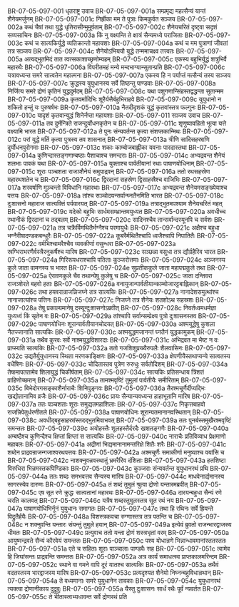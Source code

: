 BR-07-05-097-001	धृतराष्ट्र उवाच
BR-07-05-097-001a	सम्प्रमृद्य महत्सैन्यं यान्तं शैनेयमर्जुनम्
BR-07-05-097-001c	निर्ह्रीका मम ते पुत्राः किमकुर्वत सञ्जय
BR-07-05-097-002a	कथं चैषां तथा युद्धे धृतिरासीन्मुमूर्षताम्
BR-07-05-097-002c	शैनेयचरितं दृष्ट्वा सदृशं सव्यसाचिनः
BR-07-05-097-003a	किं नु वक्ष्यन्ति ते क्षात्रं सैन्यमध्ये पराजिताः
BR-07-05-097-003c	कथं च सात्यकिर्युद्धे व्यतिक्रान्तो महायशाः
BR-07-05-097-004a	कथं च मम पुत्राणां जीवतां तत्र सञ्जय
BR-07-05-097-004c	शैनेयोऽभिययौ युद्धे तन्ममाचक्ष्व तत्त्वतः
BR-07-05-097-005a	अत्यद्भुतमिदं तात त्वत्सकाशाच्छृणोम्यहम्
BR-07-05-097-005c	एकस्य बहुभिर्युद्धं शत्रुभिर्वै महारथैः
BR-07-05-097-006a	विपरीतमहं मन्ये मन्दभाग्यान्सुतान्प्रति
BR-07-05-097-006c	यत्रावध्यन्त समरे सात्वतेन महात्मना
BR-07-05-097-007a	एकस्य हि न पर्याप्तं मत्सैन्यं तस्य सञ्जय
BR-07-05-097-007c	क्रुद्धस्य युयुधानस्य सर्वे तिष्ठन्तु पाण्डवाः
BR-07-05-097-008a	निर्जित्य समरे द्रोणं कृतिनं युद्धदुर्मदम्
BR-07-05-097-008c	यथा पशुगणान्सिंहस्तद्वद्धन्ता सुतान्मम
BR-07-05-097-009a	कृतवर्मादिभिः शूरैर्यत्तैर्बहुभिराहवे
BR-07-05-097-009c	युयुधानो न शकितो हन्तुं यः पुरुषर्षभः
BR-07-05-097-010a	नैतदीदृशकं युद्धं कृतवांस्तत्र फल्गुनः
BR-07-05-097-010c	यादृशं कृतवान्युद्धं शिनेर्नप्ता महायशाः
BR-07-05-097-011	सञ्जय उवाच
BR-07-05-097-011a	तव दुर्मन्त्रिते राजन्दुर्योधनकृतेन च
BR-07-05-097-011c	शृणुष्वावहितो भूत्वा यत्ते वक्ष्यामि भारत
BR-07-05-097-012a	ते पुनः संन्यवर्तन्त कृत्वा संशप्तकान्मिथः
BR-07-05-097-012c	परां युद्धे मतिं कृत्वा पुत्रस्य तव शासनात्
BR-07-05-097-013a	त्रीणि सादिसहस्राणि दुर्योधनपुरोगमाः
BR-07-05-097-013c	शकाः काम्बोजबाह्लीका यवनाः पारदास्तथा
BR-07-05-097-014a	कुणिन्दास्तङ्गणाम्बष्ठाः पैशाचाश्च समन्दराः
BR-07-05-097-014c	अभ्यद्रवन्त शैनेयं शलभाः पावकं यथा
BR-07-05-097-015a	युक्ताश्च पार्वतीयानां रथाः पाषाणयोधिनाम्
BR-07-05-097-015c	शूराः पञ्चशता राजञ्शैनेयं समुपाद्रवन्
BR-07-05-097-016a	ततो रथसहस्रेण महारथशतेन च
BR-07-05-097-016c	द्विरदानां सहस्रेण द्विसाहस्रैश्च वाजिभिः
BR-07-05-097-017a	शरवर्षाणि मुञ्चन्तो विविधानि महारथाः
BR-07-05-097-017c	अभ्यद्रवन्त शैनेयमसङ्ख्येयाश्च पत्तयः
BR-07-05-097-018a	तांश्च सञ्चोदयन्सर्वान्घ्नतैनमिति भारत
BR-07-05-097-018c	दुःशासनो महाराज सात्यक्तिं पर्यवारयत्
BR-07-05-097-019a	तत्राद्भुतमपश्याम शैनेयचरितं महत्
BR-07-05-097-019c	यदेको बहुभिः सार्धमसम्भ्रान्तमयुध्यत
BR-07-05-097-020a	अवधीच्च रथानीकं द्विरदानां च तद्बलम्
BR-07-05-097-020c	सादिनश्चैव तान्सर्वान्दस्यूनपि च सर्वशः
BR-07-05-097-021a	तत्र चक्रैर्विमथितैर्भग्नैश्च परमायुधैः
BR-07-05-097-021c	अक्षैश्च बहुधा भग्नैरीषादण्डकबन्धुरैः
BR-07-05-097-022a	कूबरैर्मथितैश्चापि ध्वजैश्चापि निपातितैः
BR-07-05-097-022c	वर्मभिश्चामरैश्चैव व्यवकीर्णा वसुन्धरा
BR-07-05-097-023a	स्रग्भिराभरणैर्वस्त्रैरनुकर्षैश्च मारिष
BR-07-05-097-023c	सञ्छन्ना वसुधा तत्र द्यौर्ग्रहैरिव भारत
BR-07-05-097-024a	गिरिरूपधराश्चापि पतिताः कुञ्जरोत्तमाः
BR-07-05-097-024c	अञ्जनस्य कुले जाता वामनस्य च भारत
BR-07-05-097-024e	सुप्रतीककुले जाता महापद्मकुले तथा
BR-07-05-097-025a	ऐरावणकुले चैव तथान्येषु कुलेषु च
BR-07-05-097-025c	जाता दन्तिवरा राजञ्शेरते बहवो हताः
BR-07-05-097-026a	वनायुजान्पार्वतीयान्काम्बोजारट्टबाह्लिकान्
BR-07-05-097-026c	तथा हयवरान्राजन्निजघ्ने तत्र सात्यकिः
BR-07-05-097-027a	नानादेशसमुत्थांश्च नानाजात्यांश्च पत्तिनः
BR-07-05-097-027c	निजघ्ने तत्र शैनेयः शतशोऽथ सहस्रशः
BR-07-05-097-028a	तेषु प्रकाल्यमानेषु दस्यून्दुःशासनोऽब्रवीत्
BR-07-05-097-028c	निवर्तध्वमधर्मज्ञा युध्यध्वं किं सृतेन वः
BR-07-05-097-029a	तांश्चापि सर्वान्सम्प्रेक्ष्य पुत्रो दुःशासनस्तव
BR-07-05-097-029c	पाषाणयोधिनः शूरान्पार्वतीयानचोदयत्
BR-07-05-097-030a	अश्मयुद्धेषु कुशला नैतज्जानाति सात्यकिः
BR-07-05-097-030c	अश्मयुद्धमजानन्तं घ्नतैनं युद्धकामुकम्
BR-07-05-097-031a	तथैव कुरवः सर्वे नाश्मयुद्धविशारदाः
BR-07-05-097-031c	अभिद्रवत मा भैष्ट न वः प्राप्स्यति सात्यकिः
BR-07-05-097-032a	ततो गजशिशुप्रख्यैरुपलैः शैलवासिनः
BR-07-05-097-032c	उद्यतैर्युयुधानस्य स्थिता मरणकाङ्क्षिणः
BR-07-05-097-033a	क्षेपणीयैस्तथाप्यन्ये सात्वतस्य वधैषिणः
BR-07-05-097-033c	चोदितास्तव पुत्रेण रुरुधुः सर्वतोदिशम्
BR-07-05-097-034a	तेषामापततामेव शिलायुद्धं चिकीर्षताम्
BR-07-05-097-034c	सात्यकिः प्रतिसन्धाय त्रिंशतं प्राहिणोच्छरान्
BR-07-05-097-035a	तामश्मवृष्टिं तुमुलां पार्वतीयैः समीरिताम्
BR-07-05-097-035c	बिभेदोरगसङ्काशैर्नाराचैः शिनिपुङ्गवः
BR-07-05-097-036a	तैरश्मचूर्णैर्दीप्यद्भिः खद्योतानामिव व्रजैः
BR-07-05-097-036c	प्रायः सैन्यान्यवध्यन्त हाहाभूतानि मारिष
BR-07-05-097-037a	ततः पञ्चशताः शूराः समुद्यतमहाशिलाः
BR-07-05-097-037c	निकृत्तबाहवो राजन्निपेतुर्धरणीतले
BR-07-05-097-038a	पाषाणयोधिनः शूरान्यतमानानवस्थितान्
BR-07-05-097-038c	अवधीद्बहुसाहस्रांस्तदद्भुतमिवाभवत्
BR-07-05-097-039a	ततः पुनर्बस्तमुखैरश्मवृष्टिं समन्ततः
BR-07-05-097-039c	अयोहस्तैः शूलहस्तैर्दरदैः खशतङ्गणैः
BR-07-05-097-040a	अम्बष्ठैश्च कुणिन्दैश्च क्षिप्तां क्षिप्तां स सात्यकिः
BR-07-05-097-040c	नाराचैः प्रतिविव्याध प्रेक्षमाणो महाबलः
BR-07-05-097-041a	अद्रीणां भिद्यमानानामन्तरिक्षे शितैः शरैः
BR-07-05-097-041c	शब्देन प्राद्रवन्राजन्गजाश्वरथपत्तयः
BR-07-05-097-042a	अश्मचूर्णैः समाकीर्णा मनुष्याश्च वयांसि च
BR-07-05-097-042c	नाशक्नुवन्नवस्थातुं भ्रमरैरिव दंशिताः
BR-07-05-097-043a	हतशिष्टा विरुधिरा भिन्नमस्तकपिण्डिकाः
BR-07-05-097-043c	कुञ्जराः संन्यवर्तन्त युयुधानरथं प्रथि
BR-07-05-097-044a	ततः शब्दः समभवत्तव सैन्यस्य मारिष
BR-07-05-097-044c	माधवेनार्द्यमानस्य सागरस्येव दारुणः
BR-07-05-097-045a	तं शब्दं तुमुलं श्रुत्वा द्रोणो यन्तारमब्रवीत्
BR-07-05-097-045c	एष सूत रणे क्रुद्धः सात्वतानां महारथः
BR-07-05-097-046a	दारयन्बहुधा सैन्यं रणे चरति कालवत्
BR-07-05-097-046c	यत्रैष शब्दस्तुमुलस्तत्र सूत रथं नय
BR-07-05-097-047a	पाषाणयोधिभिर्नूनं युयुधानः समागतः
BR-07-05-097-047c	तथा हि रथिनः सर्वे ह्रियन्ते विद्रुतैर्हयैः
BR-07-05-097-048a	विशस्त्रकवचा रुग्णास्तत्र तत्र पतन्ति च
BR-07-05-097-048c	न शक्नुवन्ति यन्तारः संयन्तुं तुमुले हयान्
BR-07-05-097-049a	इत्येवं ब्रुवतो राजन्भारद्वाजस्य धीमतः
BR-07-05-097-049c	प्रत्युवाच ततो यन्ता द्रोणं शस्त्रभृतां वरम्
BR-07-05-097-050a	आयुष्मन्द्रवते सैन्यं कौरवेयं समन्ततः
BR-07-05-097-050c	पश्य योधान्रणे भिन्नान्धावमानांस्ततस्ततः
BR-07-05-097-051a	एते च सहिताः शूराः पाञ्चालाः पाण्डवैः सह
BR-07-05-097-051c	त्वामेव हि जिघांसन्तः प्राद्रवन्ति समन्ततः
BR-07-05-097-052a	अत्र कार्यं समाधत्स्व प्राप्तकालमरिन्दम
BR-07-05-097-052c	स्थाने वा गमने वापि दूरं यातश्च सात्यकिः
BR-07-05-097-053a	तथैवं वदतस्तस्य भारद्वाजस्य मारिष
BR-07-05-097-053c	प्रत्यदृश्यत शैनेयो निघ्नन्बहुविधान्रथान्
BR-07-05-097-054a	ते वध्यमानाः समरे युयुधानेन तावकाः
BR-07-05-097-054c	युयुधानरथं त्यक्त्वा द्रोणानीकाय दुद्रुवुः
BR-07-05-097-055a	यैस्तु दुःशासनः सार्धं रथैः पूर्वं न्यवर्तत
BR-07-05-097-055c	ते भीतास्त्वभ्यधावन्त सर्वे द्रोणरथं प्रति
